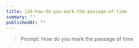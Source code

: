 ```yaml
---
title: 118-how-do-you-mark-the-passage-of-time
summary: ""
publishedAt: ""
---
```


> Prompt: How do you mark the passage of time

